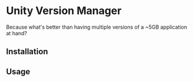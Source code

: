 # Unity Version Manager

Because what's better than having multiple versions of a ~5GB application at hand?

## Installation 



## Usage

